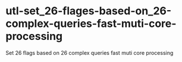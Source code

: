 # utl-set_26-flages-based-on_26-complex-queries-fast-muti-core-processing
Set 26 flags based on 26 complex queries fast muti core processing
